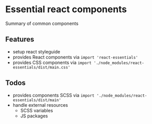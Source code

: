 # Essential react components

Summary of common components

## Features

- setup react styleguide
- provides React components via `import 'react-essentials'`
- provides CSS components via `import './node_modules/react-essentials/dist/main.css'`

## Todos
- provides components SCSS via `import './node_modules/react-essentials/dist/main'`
- handle external resources
  - SCSS variables
  - JS packages
